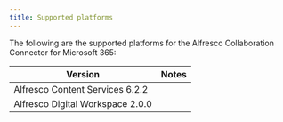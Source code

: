 ```yaml
---
title: Supported platforms
---
```


The following are the supported platforms for the Alfresco Collaboration Connector for Microsoft 365:

| Version | Notes |
| ------- | ----- |
| Alfresco Content Services 6.2.2 | |
| Alfresco Digital Workspace 2.0.0 | |
